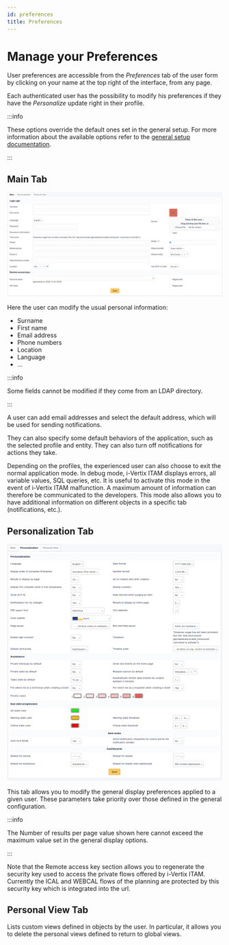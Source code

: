 ```yaml
---
id: preferences
title: Preferences
---
```


# Manage your Preferences

User preferences are accessible from the *Preferences* tab
of the user form by clicking on your name at the top right of the
interface, from any page.

Each authenticated user has the possibility to modify his preferences if
they have the *Personalize* update right in their profile.

:::info

These options override the default ones set in the general setup. For
more information about the available options refer to the [general setup documentation](../../../modules/configuration/general/default_values.html).

:::

## Main Tab

![Screen for user form](../assets/first-steps/images/userprefs-main.png)

Here the user can modify the usual personal information:

- Surname
- First name
- Email address
- Phone numbers
- Location
- Language
- ...

:::info

Some fields cannot be modified if they come from an LDAP directory.

:::

A user can add email addresses and select the default address, which
will be used for sending notifications.

They can also specify some default behaviors of the application, such as
the selected profile and entity. They can also turn off notifications
for actions they take.

Depending on the profiles, the experienced user can also choose to exit
the normal application mode. In debug mode, i-Vertix ITAM displays errors, all
variable values, SQL queries, etc. It is useful to activate this mode in
the event of i-Vertix ITAM malfunction. A maximum amount of information can
therefore be communicated to the developers. This mode also allows you
to have additional information on different objects in a specific tab
(notifications, etc.).

## Personalization Tab

![Screen for customizing user preferences](../assets/first-steps/images/userprefs-custom.png)

This tab allows you to modify the general display preferences applied to
a given user. These parameters take priority over those defined in the
general configuration.

:::info

The Number of results per page value shown here cannot exceed the
maximum value set in the general display options.

:::

Note that the Remote access key section allows you to regenerate the
security key used to access the private flows offered by i-Vertix ITAM. Currently
the ICAL and WEBCAL flows of the planning are protected by this security
key which is integrated into the url.

## Personal View Tab

Lists custom views defined in objects by the user. In particular, it
allows you to delete the personal views defined to return to global
views.
